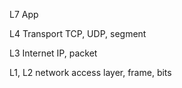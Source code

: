 ---
---

L7 App

L4 Transport TCP, UDP, segment

L3 Internet IP, packet

L1, L2 network access layer, frame, bits